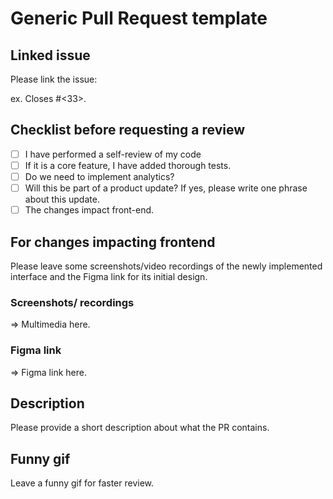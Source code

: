 # Generic Pull Request template

## Linked issue

Please link the issue:

ex. Closes #<33>.

## Checklist before requesting a review

- [ ] I have performed a self-review of my code
- [ ] If it is a core feature, I have added thorough tests.
- [ ] Do we need to implement analytics?
- [ ] Will this be part of a product update? If yes, please write one phrase about this update.
- [ ] The changes impact front-end.

## For changes impacting frontend

Please leave some screenshots/video recordings of the newly implemented interface and the Figma link for its initial design.

### Screenshots/ recordings

=> Multimedia here.

### Figma link

=> Figma link here.

## Description

Please provide a short description about what the PR contains.

## Funny gif

Leave a funny gif for faster review.
